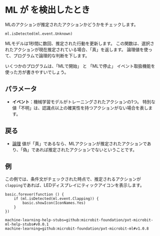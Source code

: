 # ML が  を検出したとき

MLのアクションが推定されたアクションかどうかをチェックします。

```sig
ml.isDetected(ml.event.Unknown)
```

MLモデルは1秒間に数回、推定された行動を更新します。 この関数は、選択されたアクションが現在推定されている場合、「真」を返します。 論理値を使って、プログラムで論理的な判断を下します。

いくつかのプログラムは、「MLで開始」 と 「MLで停止」 イベント取扱機能を使った方が書きやすいでしょう。

## パラメータ

- **イベント**：機械学習モデルがトレーニングされたアクションの1つ。 特別な値「不明」は、認識点以上の確実性を持つアクションがない場合を表します。

## 戻る

- [論理](/types/boolean) 値が「真」であるなら、MLアクションが推定されたアクションであり、「偽」であれば推定されたアクションでないということです。

## 例

この例では、条件文がチェックされた時点で、推定されるアクションが`clapping`であれば、LEDディスプレイにティックアイコンを表示します。

```blocks
basic.forever(function () {
    if (ml.isDetected(ml.event.Clapping)) {
        basic.showIcon(IconNames.Yes)
    }
})
```

```package
machine-learning-help-stubs=github:microbit-foundation/pxt-microbit-ml-help-stubs#v0.0.1
machine-learning=github:microbit-foundation/pxt-microbit-ml#v1.0.8
```
